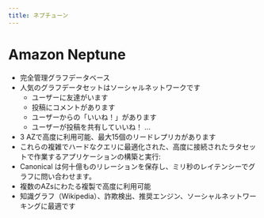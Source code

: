 ```yaml
---
title: ネプチューン
---
```


# Amazon Neptune

- 完全管理グラフデータベース
- 人気のグラフデータセットはソーシャルネットワークです
  - ユーザーに友達がいます
  - 投稿にコメントがあります
  - ユーザーからの「いいね！」があります
  - ユーザーが投稿を共有していいね！ ...
- 3 AZで高度に利用可能、最大15個のリードレプリカがあります
- これらの複雑でハードなクエリに最適化された、高度に接続されたラタセットで作業するアプリケーションの構築と実行:
- Canonical は何十億ものリレーションを保存し、ミリ秒のレイテンシーでグラフに問い合わせます。
- 複数のAZsにわたる複製で高度に利用可能
- 知識グラフ（Wikipedia）、詐欺検出、推奨エンジン、ソーシャルネットワーキングに最適です
